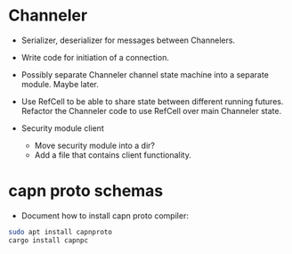 # Channeler

- Serializer, deserializer for messages between Channelers.
- Write code for initiation of a connection.
- Possibly separate Channeler channel state machine into a separate module.
    Maybe later.

- Use RefCell to be able to share state between different running futures.
    Refactor the Channeler code to use RefCell over main Channeler state.


- Security module client
    - Move security module into a dir?
    - Add a file that contains client functionality.

# capn proto schemas

- Document how to install capn proto compiler:

```bash
sudo apt install capnproto
cargo install capnpc
```

